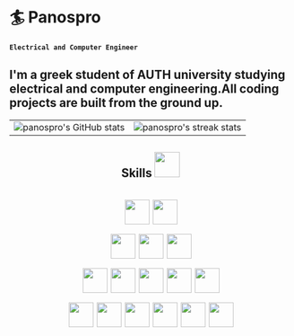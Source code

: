 # 🏄 Panospro 
**`Electrical and Computer Engineer`**

I'm a greek student of AUTH university studying electrical and computer engineering.All coding projects are built from the ground up. 
---

<table>
  <tr>
    <td><img src="https://github-readme-stats.vercel.app/api?username=panospro&count_private=true&show_icons=true&theme=tokyonight&hide_border=true" alt="panospro's GitHub stats"/></td>
    <td><img src="https://github-readme-streak-stats.herokuapp.com/?user=panospro&theme=tokyonight" alt="panospro's streak stats"/></td>
  </tr>
</table>


<h2 align='center' style="margin-buttom:3px"> Skills <img src = "https://media2.giphy.com/media/QssGEmpkyEOhBCb7e1/giphy.gif?cid=ecf05e47a0n3gi1bfqntqmob8g9aid1oyj2wr3ds3mg700bl&rid=giphy.gif" width = 45px height = 45px> </h2>
<div align = 'center'>

<br>
<img width ='44px' align='center' style="margin-left:2px" src ='https://raw.githubusercontent.com/rahulbanerjee26/githubAboutMeGenerator/main/icons/cypress.svg'>
<img width ='44px' align='center' style="margin-left:2px" src ='https://raw.githubusercontent.com/rahulbanerjee26/githubAboutMeGenerator/main/icons/jenkins.svg'>
</br>


<br>
<img width ='44px' align='center' style="margin-left:2px" src ='https://raw.githubusercontent.com/rahulbanerjee26/githubAboutMeGenerator/main/icons/github.svg'>
<img width ='44px' align='center' style="margin-left:2px" src ='https://raw.githubusercontent.com/rahulbanerjee26/githubAboutMeGenerator/main/icons/linux.svg'>
<img width ='44px' align='center' style="margin-left:2px" src ='https://raw.githubusercontent.com/rahulbanerjee26/githubAboutMeGenerator/main/icons/git.svg'>
</br>

<br>
<img width ='44px' align='center' style="margin-left:2px" src ='https://raw.githubusercontent.com/rahulbanerjee26/githubAboutMeGenerator/main/icons/css.svg'>
<img width ='44px' align='center' style="margin-left:2px" src ='https://raw.githubusercontent.com/rahulbanerjee26/githubAboutMeGenerator/main/icons/html.svg'>
<img width ='44px' align='center' style="margin-left:2px" src ='https://raw.githubusercontent.com/rahulbanerjee26/githubAboutMeGenerator/main/icons/php.svg'>
<img width ='44px' align='center' style="margin-left:2px" src ='https://raw.githubusercontent.com/rahulbanerjee26/githubAboutMeGenerator/main/icons/mysql.svg'>
<img width ='44px' align='center' style="margin-left:2px" src ='https://raw.githubusercontent.com/rahulbanerjee26/githubAboutMeGenerator/main/icons/mongodb.svg'>
</br>

<br>
<img width ='44px' align='center' style="margin-left:2px" src ='https://raw.githubusercontent.com/rahulbanerjee26/githubAboutMeGenerator/main/icons/python.svg'>
<img width ='44px' align='center' style="margin-left:2px" src ='https://raw.githubusercontent.com/rahulbanerjee26/githubAboutMeGenerator/main/icons/matlab.svg'>
<img width ='44px' align='center' style="margin-left:2px" src ='https://raw.githubusercontent.com/rahulbanerjee26/githubAboutMeGenerator/main/icons/javascript.svg'>
<img width ='44px' align='center' style="margin-left:2px" src ='https://raw.githubusercontent.com/rahulbanerjee26/githubAboutMeGenerator/main/icons/java.svg'>
<img width ='44px' align='center' style="margin-left:2px" src ='https://raw.githubusercontent.com/rahulbanerjee26/githubAboutMeGenerator/main/icons/c.svg'>
<img width ='44px' align='center' style="margin-left:2px" src ='https://raw.githubusercontent.com/rahulbanerjee26/githubAboutMeGenerator/main/icons/cpp.svg'>
</br>

</div>
